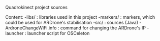 Quadrokinect project sources

Content:
-libs/ : libraries used in this project
-markers/ : markers, which could be used for ARDrone's stabilisation
-src/ : sources (Java)
-ArdroneChangeWiFi.info : command for changing the ARDrone's IP
-launcher : launcher script for OSCeleton